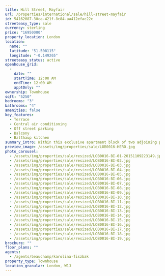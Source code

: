 ```yaml
---
title: Hill Street, Mayfair
url: /properties/international/sale/hill-street-mayfair
id: 54162087-30ca-421f-8c84-aa412efac22c
streeteasy_type: sale
currency: sterling
price: "16950000"
property_location: London
location:
  name: ""
  latitude: "51.508115"
  longitude: "-0.149265"
streeteasy_status: active
openhouse_grid:
  - 
    date: ""
    startTime: 12:00 AM
    endTime: 12:00 AM
    apptOnly: ""
ownership: Townhouse
sqft: "5250"
bedrooms: "3"
bathrooms: "4"
amenities: false
key_features:
  - Terrace
  - Central air conditioning
  - Off street parking
  - Balcony
  - Balthaup kitchen
summary_intro: Within this exclusive apartment block of two adjoining period buildings dating from 1760-70, lies an exceptional home of 5250 sqft, occupying the ground and first floors and benefiting from three terraces and private off-street parking. With its own front door and featuring the original grand entrance hall from when the building was a house, the ground floor is ideal for entertaining on an impressive scale, providing four adjoining reception rooms, a terrace and a kitchen/breakfast room, whilst the sumptuous first floor drawing room features three pairs of French doors opening onto a balcony. The first floor master bedroom has direct access to a private roof terrace in addition to a dressing room with generous wardrobe space and a recently refitted ensuite bathroom. The two guest bedrooms also feature ensuite bathrooms. The quality throughout is exemplified by fine mahogany joinery, a Bulthaup kitchen, bathrooms with Lefroy Brooks fittings and silk and fabric lined walls – the technical specification includes air conditioning, a multi room audio system and CAT networked cabling.
preview_image: /assets/img/properties/sale/LOB0016-HERO.jpg
photo_carousel:
  - /assets/img/properties/sale/resized/LOB0016-BI-01-20151109223149.jpg
  - /assets/img/properties/sale/resized/LOB0016-BI-02.jpg
  - /assets/img/properties/sale/resized/LOB0016-BI-03.jpg
  - /assets/img/properties/sale/resized/LOB0016-BI-04.jpg
  - /assets/img/properties/sale/resized/LOB0016-BI-05.jpg
  - /assets/img/properties/sale/resized/LOB0016-BI-06.jpg
  - /assets/img/properties/sale/resized/LOB0016-BI-07.jpg
  - /assets/img/properties/sale/resized/LOB0016-BI-08.jpg
  - /assets/img/properties/sale/resized/LOB0016-BI-09.jpg
  - /assets/img/properties/sale/resized/LOB0016-BI-10.jpg
  - /assets/img/properties/sale/resized/LOB0016-BI-11.jpg
  - /assets/img/properties/sale/resized/LOB0016-BI-12.jpg
  - /assets/img/properties/sale/resized/LOB0016-BI-13.jpg
  - /assets/img/properties/sale/resized/LOB0016-BI-14.jpg
  - /assets/img/properties/sale/resized/LOB0016-BI-15.jpg
  - /assets/img/properties/sale/resized/LOB0016-BI-16.jpg
  - /assets/img/properties/sale/resized/LOB0016-BI-17.jpg
  - /assets/img/properties/sale/resized/LOB0016-BI-18.jpg
  - /assets/img/properties/sale/resized/LOB0016-BI-19.jpg
brochure: ""
floor_plans: ""
agents:
  - /agents/beauchamp/karolina-fiszbak
property_type: Townhouse
location_granular: London, W1J
---
```

